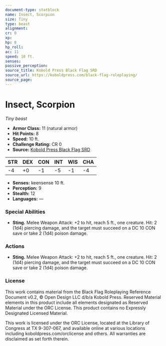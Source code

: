 ```yaml
---
document-type: statblock
name: Insect, Scorpion
size: Tiny
type: beast
alignment: 
cr: 0
xp: 
hp: 8
hp_roll: 
ac: 11
speed: 10 ft.
senses: 
passive_perception: 
source_title: Kobold Press Black Flag SRD
source_url: https://koboldpress.com/black-flag-roleplaying/
source_page: 
---
```


# Insect, Scorpion

*Tiny beast*

- **Armor Class:** 11 (natural armor)
- **Hit Points:** 8
- **Speed:** 10 ft.
- **Challenge Rating:** CR 0
- **Source:** [Kobold Press Black Flag SRD](https://koboldpress.com/black-flag-roleplaying/)

| STR | DEX | CON | INT | WIS | CHA |
| --- | --- | --- | --- | --- | --- |
| -4 | +0 | -1 | -5 | -1 | -4 |

- **Senses:** keensense 10 ft.
- **Perception:** 9
- **Stealth:** 12
- **Languages:** —

### Special Abilities

- **Sting.** Melee Weapon Attack: +2 to hit, reach 5 ft., one creature. Hit: 2 (1d4) piercing damage, and the target must succeed on a DC 10 CON save or take 2 (1d4) poison damage.

### Actions

- **Sting.** Melee Weapon Attack: +2 to hit, reach 5 ft., one creature. Hit: 2 (1d4) piercing damage, and the target must succeed on a DC 10 CON save or take 2 (1d4) poison damage.

### License

This work contains material from the Black Flag Roleplaying Reference Document v0.2, © Open Design LLC d/b/a Kobold Press. Reserved Material elements in this product include all elements designated as Reserved Material under the ORC License. This product contains no Expressly Designated Licensed Material.

This work is licensed under the ORC License, located at the Library of Congress at TX 9-307-067, and available online at various locations including koboldpress.com/orclicense and others. All warranties are disclaimed as set forth therein.
